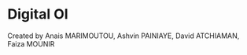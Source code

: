 Digital OI
==============

Created by Anais MARIMOUTOU, Ashvin PAINIAYE, David ATCHIAMAN, Faiza MOUNIR
